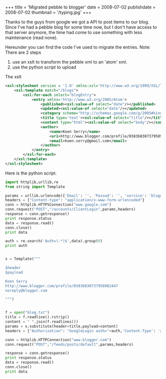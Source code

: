 +++
title = 'Migrated pebble to blogger'
date = 2008-07-02
publishdate = 2008-07-02
thumbnail = '/typing.jpg'
+++

Thanks to the guys from google we got a API to post items to our blog. 
Since I've had a pebble blog for some time now, but I don't have access to that server anymore, 
the time had come to use something with less maintenance (read none).


Hereunder you can find the code I've used to migrate the entries. 
Note: There are 2 steps
1. use an xslt to transform the pebble xml to an 'atom' xml.
2. use the python script to upload

The xslt

```xml
<xsl:stylesheet version = '1.0' xmlns:xsl='http://www.w3.org/1999/XSL/Transform'>
    <xsl:template match="/blogs">
        <xsl:for-each select="blogEntry">
            <entry xmlns='http://www.w3.org/2005/Atom'>
                <published><xsl:value-of select="date"/></published>
                <updated><xsl:value-of select="date"/></updated>
                <category scheme="http://schemas.google.com/g/2005#kind" term="http://schemas.google.com/blogger/2008/kind#post"/>
                <title type='text'><xsl:value-of select="title"/></title>
                <content type="html"><xsl:value-of select="body"/></content>
                <author>
                    <name>Koen Serry</name>
                    <uri>http://www.blogger.com/profile/03836830737950982447</uri>
                    <email>koen.serry@gmail.com</email>
                </author>
            </entry>
        </xsl:for-each>
    </xsl:template>
</xsl:stylesheet> 
```

Here is the python script.

```python
import httplib,urllib,re
from string import Template

params = urllib.urlencode({'Email': '', 'Passwd': '', 'service': 'blogger', 'source': 'exampleCo-exampleApp-1.0'})
headers = {"Content-type": "application/x-www-form-urlencoded"}
conn = httplib.HTTPSConnection("www.google.com")
conn.request("POST","/accounts/ClientLogin",params,headers)
response = conn.getresponse()
print response.status
data = response.read()
conn.close()
print data

auth = re.search('Auth=(.*)$',data).group(0)
print auth


s = Template("""

$header
$payload

Koen Serry
http://www.blogger.com/profile/03836830737950982447
noreply@blogger.com

""")


f = open("blog.txt")
title = f.readline().rstrip()
content = " ".join(f.readlines())
params = s.substitute(header=title,payload=content)
headers = {"Authorization": "GoogleLogin auth="+auth,'Content-Type': 'application/atom+xml'}

conn = httplib.HTTPConnection("www.blogger.com")
conn.request("POST","/feeds/posts/default",params,headers)

response = conn.getresponse()
print response.status
data = response.read()
conn.close()
print data
```